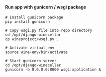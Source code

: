 #### Run app with gunicorn / wsgi package
    # Install gunicorn package
    pip install gunicorn
    
    # Copy wsgi.py file into repo directory
    cd /opt/django-winecellar
    cp wineproject/wsgi.py .
    
    # Activate virtual env
    source wine-env/bin/activate
    
    # Start gunicorn server
    cd /opt/django-winecellar
    gunicorn -b 0.0.0.0:8000 wsgi:application &